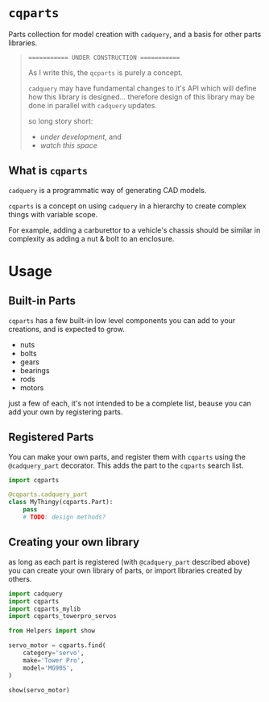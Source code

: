 # `cqparts`

Parts collection for model creation with `cadquery`, and a basis for other parts libraries.

> `=========== UNDER CONSTRUCTION ===========`
>
> As I write this, the `qcparts` is purely a concept.
>
> `cadquery` may have fundamental changes to it's API which will define how this library is designed... therefore design of this library may be done in parallel with `cadquery` updates.
>
> so long story short:
> - _under development_, and
> - _watch this space_

## What is `cqparts`

`cadquery` is a programmatic way of generating CAD models.

`cqparts` is a concept on using `cadquery` in a hierarchy to create complex things with variable scope.

For example, adding a carburettor to a vehicle's chassis should be similar in complexity as adding a nut & bolt to an enclosure.

# Usage

## Built-in Parts

`cqparts` has a few built-in low level components you can add to your creations, and is expected to grow.

- nuts
- bolts
- gears
- bearings
- rods
- motors

just a few of each, it's not intended to be a complete list, beause you can add your own by registering parts.

## Registered Parts

You can make your own parts, and register them with `cqparts` using the `@cadquery_part` decorator. This adds the part to the `cqparts` search list.

```python
import cqparts

@cqparts.cadquery_part
class MyThingy(cqparts.Part):
    pass
    # TODO: design methods?
```

## Creating your own library

as long as each part is registered (with `@cadquery_part` described above) you can create your own library of parts, or import libraries created by others.

```python
import cadquery
import cqparts
import cqparts_mylib
import cqparts_towerpro_servos

from Helpers import show

servo_motor = cqparts.find(
    category='servo',
    make='Tower Pro',
    model='MG90S',
)

show(servo_motor)
```
